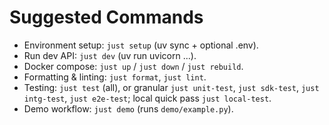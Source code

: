 # Suggested Commands
- Environment setup: `just setup` (uv sync + optional .env).
- Run dev API: `just dev` (uv run uvicorn ...).
- Docker compose: `just up` / `just down` / `just rebuild`.
- Formatting & linting: `just format`, `just lint`.
- Testing: `just test` (all), or granular `just unit-test`, `just sdk-test`, `just intg-test`, `just e2e-test`; local quick pass `just local-test`.
- Demo workflow: `just demo` (runs `demo/example.py`).